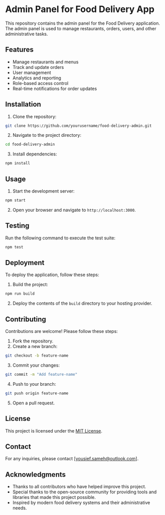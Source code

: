 # Admin Panel for Food Delivery App

This repository contains the admin panel for the Food Delivery application. The admin panel is used to manage restaurants, orders, users, and other administrative tasks.

## Features

- Manage restaurants and menus
- Track and update orders
- User management
- Analytics and reporting
- Role-based access control
- Real-time notifications for order updates

## Installation

1. Clone the repository:
  ```bash
  git clone https://github.com/yourusername/food-delivery-admin.git
  ```
2. Navigate to the project directory:
  ```bash
  cd food-delivery-admin
  ```
3. Install dependencies:
  ```bash
  npm install
  ```

## Usage

1. Start the development server:
  ```bash
  npm start
  ```
2. Open your browser and navigate to `http://localhost:3000`.

## Testing

Run the following command to execute the test suite:
```bash
npm test
```

## Deployment

To deploy the application, follow these steps:

1. Build the project:
  ```bash
  npm run build
  ```
2. Deploy the contents of the `build` directory to your hosting provider.

## Contributing

Contributions are welcome! Please follow these steps:

1. Fork the repository.
2. Create a new branch:
  ```bash
  git checkout -b feature-name
  ```
3. Commit your changes:
  ```bash
  git commit -m "Add feature-name"
  ```
4. Push to your branch:
  ```bash
  git push origin feature-name
  ```
5. Open a pull request.

## License

This project is licensed under the [MIT License](LICENSE).

## Contact

For any inquiries, please contact [yousief.sameh@outlook.com].

## Acknowledgments

- Thanks to all contributors who have helped improve this project.
- Special thanks to the open-source community for providing tools and libraries that made this project possible.
- Inspired by modern food delivery systems and their administrative needs.